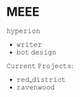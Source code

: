 # MEEE

𝚑𝚢𝚙𝚎𝚛𝚒𝚘𝚗
  - 𝚠𝚛𝚒𝚝𝚎𝚛
  - 𝚋𝚘𝚝 𝚍𝚎𝚜𝚒𝚐𝚗

𝙲𝚞𝚛𝚛𝚎𝚗𝚝 𝙿𝚛𝚘𝚓𝚎𝚌𝚝𝚜:
  - 𝚛𝚎𝚍_𝚍𝚒𝚜𝚝𝚛𝚒𝚌𝚝
  - 𝚛𝚊𝚟𝚎𝚗𝚠𝚘𝚘𝚍

<!---
jwomackou/jwomackou is a ✨ special ✨ repository because its `README.md` (this file) appears on your GitHub profile.
You can click the Preview link to take a look at your changes.
--->
